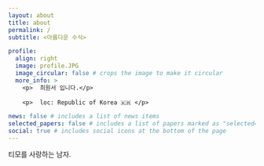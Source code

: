 ```yaml
---
layout: about
title: about
permalink: /
subtitle: <아름다운 수식>

profile:
  align: right
  image: profile.JPG
  image_circular: false # crops the image to make it circular
  more_info: >
    <p>  최원서 입니다.</p>
  
    <p>  loc: Republic of Korea 🇰🇷 </p>

news: false # includes a list of news items
selected_papers: false # includes a list of papers marked as "selected={true}"
social: true # includes social icons at the bottom of the page
---
```


티모를 사랑하는 남자.
